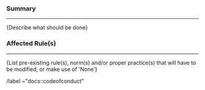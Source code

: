 ### Summary
---
{Describe what should be done}

### Affected Rule(s)
---
{List pre-existing rule(s), norm(s) and/or proper practice(s) that will have to be modified, or make use of 'None'}

/label ~"docs::codeofconduct"
